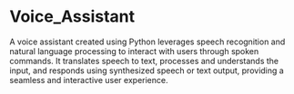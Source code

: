# Voice_Assistant
A voice assistant created using Python leverages speech recognition and natural language processing to interact with users through spoken commands. It translates speech to text, processes and understands the input, and responds using synthesized speech or text output, providing a seamless and interactive user experience.

